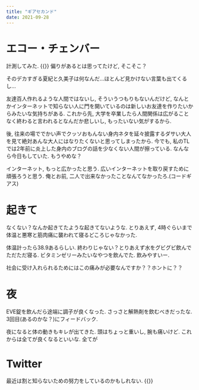 ```yaml
---
title: "ギアセカンド"
date: 2021-09-28
---
```


# エコー・チェンバー
計測してみた.
{{<tweet user="dango_bot" id="1442520723185037313">}}
偏りがあるとは思ってたけど, そこそこ？

そのデカすぎる夏紀と久美子は何なんだ...ほとんど見かけない言葉も出てくるし...

友達百人作れるような人間ではないし, そういうつもりもないんだけど, なんとかインターネットで知らない人に門を開いているのは新しいお友達を作りたいからみたいな気持ちがある. これから先, 大学を卒業したら人間関係は広がることなく終わると言われるとなんだか悲しいし, もったいない気がするから.

後, 往来の場ででかい声でクッソおもんない身内ネタを延々披露するダサい大人を見て絶対あんな大人にはなりたくないと思ってしまったから. 今でも, 私のTLでは2年前に炎上した身内のブログの話を少なくない人間が擦っている. なんなら今日もしていた. もうやめな？

インターネット, もっと広かったと思う. 広いインターネットを取り戻すために頑張ろうと思う. 俺とお前, 二人で出来なかったことなんてなかったろ.(コードギアス)
# 起きて
なくない？なんか起きてたような起きてないような. とりあえず, 4時ぐらいまで体温と悪寒と筋肉痛に襲われて寝るどころじゃなかった.

体温計ったら38.9あるらしい. 終わりじゃない？とりあえず水をグビグビ飲んでただただ寝る. ビタミンゼリーみたいなやつを飲んでた. 飲みやすいー.

社会に受け入れられるためにはこの痛みが必要なんですか？？ホントに？？

# 夜
EVE錠を飲んだら途端に調子が良くなった. さっさと解熱剤を飲むべきだったな. 3回目(あるのかな？)にフィードバック.

夜になると体の動きもキレが出てきた. 頭はちょっと重いし, 腕も痛いけど. これからは全てが良くなるといいな. 全てが

# Twitter
最近は割と知らないための努力をしているのかもしれない.
{{<tweet user="dango_bot" id="1442852019589500930">}}